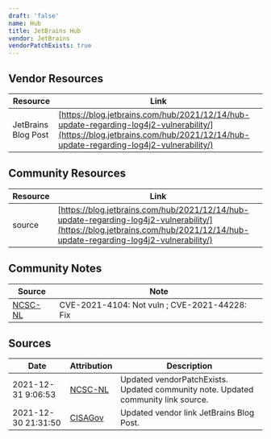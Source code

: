 ```yaml
---
draft: 'false'
name: Hub
title: JetBrains Hub
vendor: JetBrains
vendorPatchExists: true
---
```


## Vendor Resources
| Resource | Link |
| --- | --- |
| JetBrains Blog Post | [https://blog.jetbrains.com/hub/2021/12/14/hub-update-regarding-log4j2-vulnerability/](https://blog.jetbrains.com/hub/2021/12/14/hub-update-regarding-log4j2-vulnerability/) |

## Community Resources
| Resource | Link |
| --- | --- |
| source | [https://blog.jetbrains.com/hub/2021/12/14/hub-update-regarding-log4j2-vulnerability/](https://blog.jetbrains.com/hub/2021/12/14/hub-update-regarding-log4j2-vulnerability/) |

## Community Notes
| Source | Note |
| --- | --- |
| [NCSC-NL](https://github.com/NCSC-NL/log4shell/blob/main/software/README.md) | CVE-2021-4104: Not vuln ; CVE-2021-44228: Fix </ul> |

## Sources
| Date | Attribution | Description |
| --- | --- | --- |
| 2021-12-31 9:06:53 | [NCSC-NL](https://github.com/NCSC-NL/log4shell/blob/main/software/README.md) | Updated vendorPatchExists. Updated community note. Updated community link source.  |
| 2021-12-30 21:31:50 | [CISAGov](https://raw.githubusercontent.com/cisagov/log4j-affected-db/develop/README.md) | Updated vendor link JetBrains Blog Post.  |
